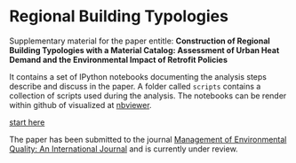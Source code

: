 # Regional Building Typologies

Supplementary material for the paper entitle: **Construction of Regional Building
Typologies with a Material Catalog: Assessment of Urban Heat Demand and the
Environmental Impact of Retrofit Policies**

It contains a set of IPython notebooks documenting the analysis steps describe
and discuss in the paper. A folder called `scripts` contains a collection of
scripts used during the analysis. The notebooks can be render within github of
visualized at
[nbviewer](http://nbviewer.ipython.org/github/emunozh/RegionalBuildingTypologies/tree/master/).

[start here](http://nbviewer.ipython.org/github/emunozh/RegionalBuildingTypologies/blob/master/%28_%29%20Index.ipynb)

The paper has been submitted to the journal
[Management of Environmental Quality: An International Journal](http://www.emeraldinsight.com/loi/meq)
and is currently under review. 
